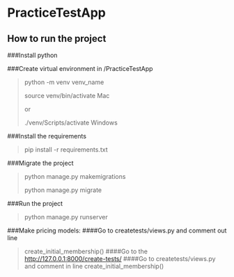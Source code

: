 # PracticeTestApp

## How to run the project


###Install python

###Create virtual environment in /PracticeTestApp
>python -m venv venv_name
> 
> source venv/bin/activate    Mac
> 
> or
> 
> ./venv/Scripts/activate     Windows

###Install the requirements
>pip install -r requirements.txt

###Migrate the project
>python manage.py makemigrations
> 
> python manage.py migrate

###Run the project
>python manage.py runserver

###Make pricing models:
####Go to createtests/views.py and comment out line
> create_initial_membership()
####Go to the http://127.0.0.1:8000/create-tests/
####Go to createtests/views.py and comment in line
> create_initial_membership()



















